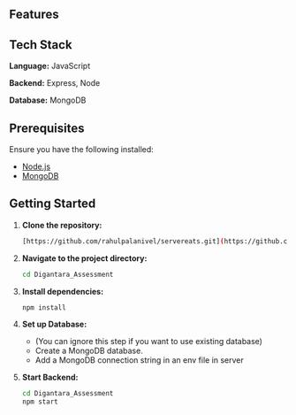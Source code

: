 ## Features



## Tech Stack

**Language:** JavaScript

**Backend:** Express, Node

**Database:** MongoDB

## Prerequisites

Ensure you have the following installed:

- [Node.js](https://nodejs.org/)
- [MongoDB](https://www.mongodb.com/try/download/community)

## Getting Started

1. **Clone the repository:**

   ```bash
   [https://github.com/rahulpalanivel/servereats.git](https://github.com/rahulpalanivel/Digantara-assessment.git)
   ```

2. **Navigate to the project directory:**

   ```bash
   cd Digantara_Assessment
   ```

3. **Install dependencies:**

   ```bash
   npm install
   ```

4. **Set up Database:**
   - (You can ignore this step if you want to use existing database)
   - Create a MongoDB database.
   - Add a MongoDB connection string in an env file in server

5. **Start Backend:**

   ```bash
   cd Digantara_Assessment
   npm start
   ```
